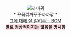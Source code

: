 <div align='center'><img src="https://th.bing.com/th/id/OIP.5xoEViGs_Kgz4ferFLUFAAHaD4?w=305&h=180&c=7&r=0&o=5&pid=1.7" alt="까마귀"></div>

 

<div align='center'>* 꾸꾺깎까꾸꾸까까깎 *</div>

 

<div align='center'><A href="https://www.youtube.com/watch?v=s0UjELAUMjEt"> 그에 대해 잘 알려주는 BGM </A></div>

 

<div align='center'><span style='background-color:#ffdce0';><b>별로 정상적이지는 않음을 명시함</b></span></div>